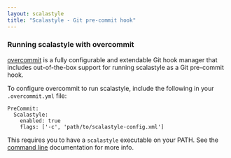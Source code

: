 ```yaml
---
layout: scalastyle
title: "Scalastyle - Git pre-commit hook"
---
```


### Running scalastyle with overcommit

[overcommit](https://github.com/brigade/overcommit) is a fully configurable and
extendable Git hook manager that includes out-of-the-box support for running
scalastyle as a Git pre-commit hook.

To configure overcommit to run scalastyle, include the following in your
`.overcommit.yml` file:

    PreCommit:
      Scalastyle:
        enabled: true
        flags: ['-c', 'path/to/scalastyle-config.xml']

This requires you to have a `scalastyle` executable on your PATH.  See the
[command line](command-line.html) documentation for more info.

